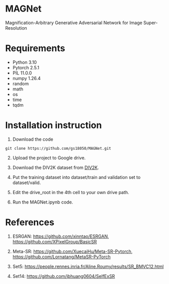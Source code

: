 # MAGNet
Magnification-Arbitrary Generative Adversarial Network for Image Super-Resolution

# Requirements

* Python 3.10
* Pytorch 2.5.1
* PIL 11.0.0
* numpy 1.26.4
* random
* math
* os
* time
* tqdm


# Installation instruction

1. Download the code

```
git clone https://github.com/gs18050/MAGNet.git
```

2. Upload the project to Google drive.

3. Download the DIV2K dataset from [DIV2K](https://data.vision.ee.ethz.ch/cvl/DIV2K/).

4. Put the training dataset into dataset/train and validation set to dataset/valid.

5. Edit the drive_root in the 4th cell to your own drive path.

6. Run the MAGNet.ipynb code.

# References

1. ESRGAN: https://github.com/xinntao/ESRGAN, https://github.com/XPixelGroup/BasicSR

2. Meta-SR: https://github.com/XuecaiHu/Meta-SR-Pytorch, https://github.com/Lornatang/MetaSR-PyTorch

3. Set5: https://people.rennes.inria.fr/Aline.Roumy/results/SR_BMVC12.html

4. Set14: https://github.com/jbhuang0604/SelfExSR
